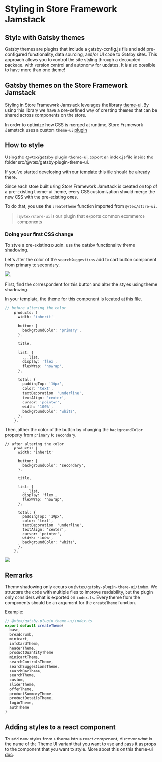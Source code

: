 # Styling in Store Framework Jamstack

## Style with Gatsby themes
Gatsby themes are plugins that include a gatsby-config.js file and add pre-configured functionality, data sourcing, and/or UI code to Gatsby sites. This approach allows you to control the site styling through a decoupled package, with version control and autonomy for updates. It is also possible to have more than one theme!

## Gatsby themes on the Store Framework Jamstack

Styling in Store Framework Jamstack leverages the library [theme-ui](https://theme-ui.com/). By using this library we have a pre-defined way of creating themes that can be shared across components on the store.

In order to optimize how CSS is merged at runtime, Store Framework Jamstack uses a custom `theme-ui` [plugin](https://github.com/vtex/faststore/tree/master/packages/gatsby-plugin-theme-ui)

## How to style
Using the @vtex/gatsby-plugin-theme-ui, export an index.js file inside the folder src/@vtex/gatsby-plugin-theme-ui.


If you've started developing with our [template](https://github.com/vtex-sites/storecomponents.store/blob/master/src/%40vtex/gatsby-plugin-theme-ui/index.ts) this file should be already there.

Since each store built using Store Framework Jamstack is created on top of a pre-existing theme-ui theme, every CSS customization should merge the new CSS with the pre-existing ones.

To do that, you use the `createTheme` function imported from `@vtex/store-ui`.

>ℹ️ `@vtex/store-ui` is our plugin that exports common ecommerce components

### Doing your first CSS change
To style a pre-existing plugin, use the gatsby functionality [theme shadowing](https://www.gatsbyjs.com/docs/how-to/plugins-and-themes/shadowing/).

Let's alter the color of the `searchSuggestions` add to cart button component from primary to secondary.

 <img src="../images/suggestions.png">.


First, find the correspondent for this button and alter the styles using theme shadowing.

In your template, the theme for this component is located at this [file](https://github.com/vtex/faststore/blob/master/packages/gatsby-theme-store/src/components/SearchSuggestions/theme.ts).

```ts
// before altering the color
    products: {
      width: 'inherit',

      button: {
        backgroundColor: 'primary',
      },

      title,

      list: {
        ...list,
        display: 'flex',
        flexWrap: 'nowrap',
      },

      total: {
        paddingTop: '10px',
        color: 'text',
        textDecoration: 'underline',
        textAlign: 'center',
        cursor: 'pointer',
        width: '100%',
        backgroundColor: 'white',
      },
    },
```

Then, alther the color of the button by changing the `backgroundColor` property from `primary` to `secondary`.


```
// after altering the color
    products: {
      width: 'inherit',

      button: {
        backgroundColor: 'secondary',
      },

      title,

      list: {
        ...list,
        display: 'flex',
        flexWrap: 'nowrap',
      },

      total: {
        paddingTop: '10px',
        color: 'text',
        textDecoration: 'underline',
        textAlign: 'center',
        cursor: 'pointer',
        width: '100%',
        backgroundColor: 'white',
      },
    },
```
<img src="../images/suggestions-altered-color.png">

## Remarks
Theme shadowing only occurs on `@vtex/gatsby-plugin-theme-ui/index`. We structure the code with multiple files to improve readability, but the plugin only considers what is exported on `index.ts`. Every theme from the components should be an argument for the `createTheme` function.

Example:

```ts
// @vtex/gatsby-plugin-theme-ui/index.ts
export default createTheme(
  base,
  breadcrumb,
  minicart,
  infoCardTheme,
  headerTheme,
  productQuantityTheme,
  minicartTheme,
  searchControlsTheme,
  searchSuggestionsTheme,
  searchBarTheme,
  searchTheme,
  custom,
  sliderTheme,
  offerTheme,
  productSummaryTheme,
  productDetailsTheme,
  loginTheme,
  authTheme
)
```

## Adding styles to a react component
To add new styles from a theme into a react component, discover what is the name of the Theme UI variant that you want to use and pass it as props to the component that you want to style. More about this on this theme-ui [doc](https://theme-ui.com/guides/variants/).
